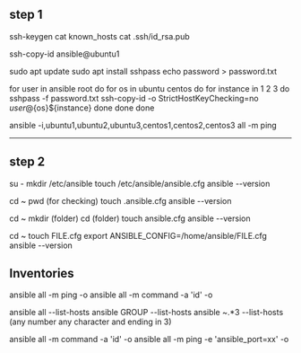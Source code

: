 ## step 1

<!-- SSH key -->

ssh-keygen
cat known_hosts
cat .ssh/id_rsa.pub

ssh-copy-id ansible@ubuntu1

<!-- SSH pass -->

sudo apt update
sudo apt install sshpass
echo password > password.txt

<!-- setting ssh comm for all ubuntu channels -->

for user in ansible root
do
for os in ubuntu centos
do
for instance in 1 2 3
do
sshpass -f password.txt ssh-copy-id -o StrictHostKeyChecking=no ${user}@${os}${instance}
done
done
done

<!-- checking password for all instances -->

ansible -i,ubuntu1,ubuntu2,ubuntu3,centos1,centos2,centos3 all -m ping

---

## step 2

<!-- step 2 CONFIGURATION FILE from the least to the highest prio-->

<!-- 2.1 creating a config file -->

su -
mkdir /etc/ansible
touch /etc/ansible/ansible.cfg
ansible --version

<!-- 2.2 ansible.cfg in the user hame directory... hidden file-->

cd ~
pwd (for checking)
touch .ansible.cfg
ansible --version

<!-- 2.3 current directory -->

cd ~
mkdir (folder)
cd (folder)
touch ansible.cfg
ansible --version

<!-- 2.4 environment variable -->

cd ~
touch FILE.cfg
export ANSIBLE_CONFIG=/home/ansible/FILE.cfg
ansible --version

## Inventories

ansible all -m ping -o
ansible all -m command -a 'id' -o

ansible all --list-hosts
ansible GROUP --list-hosts
ansible ~.\*3 --list-hosts (any number any character and ending in 3)

ansible all -m command -a 'id' -o
ansible all -m ping -e 'ansible_port=xx' -o
